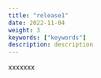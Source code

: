 ```yaml
---
title: "release1"
date: 2022-11-04
weight: 3
keywords: ["keywords"]
description: description
---
```


xxxxxxx

